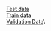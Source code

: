 [Test data](https://drive.google.com/file/d/1SL4-8NImzcb_Nvce0IJ_IQPhZcCRNlji/view?usp=sharing)\
[Train data](https://drive.google.com/file/d/1wa4mFfjixZBeoMM_nS3YkWsQDWK1SXY5/view?usp=sharing)\
[Validation Data](https://drive.google.com/file/d/13xCPlfRltuHNr9P2UevFUmNXHEKSZcXA/view?usp=sharing)\
